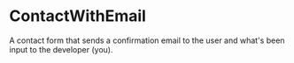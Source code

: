# ContactWithEmail
A contact form that sends a confirmation email to the user and what's been input to the developer (you).
